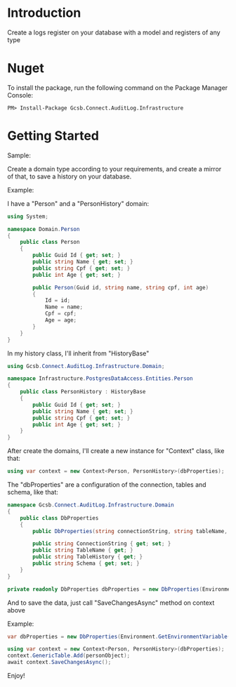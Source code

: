 # Introduction 
Create a logs register on your database with a model and registers of any type

# Nuget

To install the package, run the following command on the Package Manager Console:

```
PM> Install-Package Gcsb.Connect.AuditLog.Infrastructure
```


# Getting Started
Sample:

Create a domain type according to your requirements, and create a mirror of that, to save a history on your database.

Example:

I have a "Person" and a "PersonHistory" domain:

```c#
using System;

namespace Domain.Person
{
    public class Person
    {
        public Guid Id { get; set; }
        public string Name { get; set; }
        public string Cpf { get; set; }
        public int Age { get; set; }

        public Person(Guid id, string name, string cpf, int age)
        {
            Id = id;
            Name = name;
            Cpf = cpf;
            Age = age;
        }
    }
}
```

In my history class, I'll inherit from "HistoryBase"

```c#
using Gcsb.Connect.AuditLog.Infrastructure.Domain;

namespace Infrastructure.PostgresDataAccess.Entities.Person
{
    public class PersonHistory : HistoryBase
    {
        public Guid Id { get; set; }
        public string Name { get; set; }
        public string Cpf { get; set; }
        public int Age { get; set; }
    }
}

```

After create the domains, I'll create a new instance for "Context" class, like that:

```c#
using var context = new Context<Person, PersonHistory>(dbProperties);
```

The "dbProperties" are a configuration of the connection, tables and schema, like that:

```c#
namespace Gcsb.Connect.AuditLog.Infrastructure.Domain
{
    public class DbProperties
    {
        public DbProperties(string connectionString, string tableName, string tableHistory, string schema);

        public string ConnectionString { get; set; }
        public string TableName { get; }
        public string TableHistory { get; }
        public string Schema { get; set; }
    }
}

private readonly DbProperties dbProperties = new DbProperties(Environment.GetEnvironmentVariable("CONN"), "Person", "PersonHistory", "GenericDB");
```

And to save the data, just call "SaveChangesAsync" method on context above

Example:

```c#
var dbProperties = new DbProperties(Environment.GetEnvironmentVariable("CONN"), "Person", "PersonHistory", "GenericDB");

using var context = new Context<Person, PersonHistory>(dbProperties);
context.GenericTable.Add(personObject);
await context.SaveChangesAsync();
```

Enjoy!
